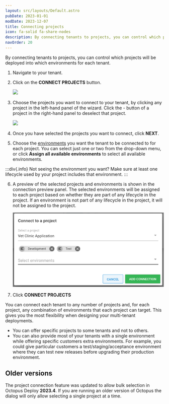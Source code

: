 ```yaml
---
layout: src/layouts/Default.astro
pubDate: 2023-01-01
modDate: 2023-12-07
title: Connecting projects
icon: fa-solid fa-share-nodes
description: By connecting tenants to projects, you can control which projects will be deployed into which environments for each tenant.
navOrder: 20
---
```


By connecting tenants to projects, you can control which projects will be deployed into which environments for each tenant.

1. Navigate to your tenant.
2. Click on the **CONNECT PROJECTS** button.

   ![](/docs/tenants/tenant-creation/images/multi-tenant-connect-projects.png)

3. Choose the projects you want to connect to your tenant, by clicking any project in the left-hand panel of the wizard. Click the - button of a project in the right-hand panel to deselect that project.

   ![](/docs/tenants/tenant-creation/images/multi-tenant-connect-projects-dialog.png)

4. Once you have selected the projects you want to connect, click **NEXT**.
5. Choose the [environments](/docs/infrastructure/environments) you want the tenant to be connected to for each project. You can select just one or two from the drop-down menu, or click **Assign all available environments** to select all available environments.

:::div{.info}
Not seeing the environment you want? Make sure at least one lifecycle used by your project includes that environment.
:::

6. A preview of the selected projects and environments is shown in the connection preview panel. The selected environments will be assigned to each project based on whether they are part of any lifecycle in the project. If an environment is not part of any lifecycle in the project, it will not be assigned to the project.

   ![](/docs/tenants/tenant-creation/images/multi-tenant-connect-environments.png)

7. Click **CONNECT PROJECTS**

You can connect each tenant to any number of projects and, for each project, any combination of environments that each project can target. This gives you the most flexibility when designing your multi-tenant deployments.

- You can offer specific projects to some tenants and not to others.
- You can also provide most of your tenants with a single environment while offering specific customers extra environments. For example, you could give particular customers a test/staging/acceptance environment where they can test new releases before upgrading their production environment.

## Older versions
The project connection feature was updated to allow bulk selection in Octopus Deploy **2023.4**. If you are running an older version of Octopus the dialog will only allow selecting a single project at a time.
